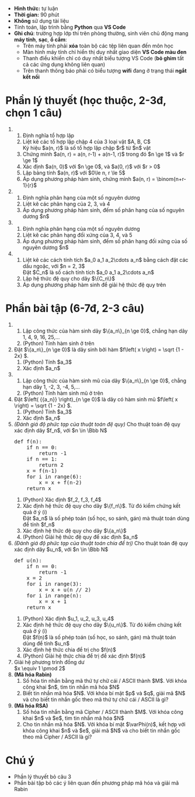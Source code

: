 * **Hình thức:** tự luận
* **Thời gian:** 90 phút
* **Không** sử dụng tài liệu
* Tính toán, lập trình bằng **Python** qua **VS Code**
* **Ghi chú**: trường hợp lớp thi trên phòng thường, sinh viên chủ động mang **máy tính**, **sạc**, **ổ cắm**:
  + Trên máy tính phải **xóa** toàn bộ các tệp liên quan đến môn học
  + Màn hình máy tính chỉ hiển thị duy nhất giao diện **VS Code màu đen**
  + Thanh điều khiển chỉ có duy nhất biểu tượng VS Code (**bỏ ghim** tất cả các ứng dụng không liên quan)
  + Trên thanh thông báo phải có biểu tượng **wifi** đang ở trạng thái **ngắt kết nối**

# Phần lý thuyết (học thuộc, 2-3đ, chọn 1 câu)
<ol>
 <li>
   <ol>
     <li>Định nghĩa tổ hợp lặp</li>
     <li>Liệt kê các tổ hợp lặp chập 4 của 3 loại vật $A, B, C$</li>
     Ký hiệu $a(n, r)$ là số tổ hợp lặp chập $r$ từ $n$ vật
     <li>Chứng minh $a(n, r) = a(n, r-1) + a(n-1, r)$ trong đó $n \ge 1$ và $r \ge 1$</li>
     <li>Xác định $a(n, 0)$ với $n \ge 0$, và $a(0, r)$ với $r > 0$</li>
     <li>Lập bảng tính $a(n, r)$ với $0\le n, r \le 5$</li>
     <li>Áp dụng phương pháp hàm sinh, chứng minh $a(n, r) = \binom{n+r-1}{r}$</li>
   </ol>
 </li>
 
 <li>
   <ol>
     <li>Định nghĩa phân hạng của một số nguyên dương</li>
     <li>Liệt kê các phân hạng của 2, 3, và 4</li>
     <li>Áp dụng phương pháp hàm sinh, đếm số phân hạng của số nguyên dương $n$</li>
   </ol>
 </li>
 
 <li>
   <ol>
     <li>Định nghĩa phân hạng của một số nguyên dương</li>
     <li>Liệt kê các phân hạng đối xứng của 3, 4, và 5</li>
     <li>Áp dụng phương pháp hàm sinh, đếm số phân hạng đối xứng của số nguyên dương $n$</li>
   </ol>
 </li>
 
 <li>
   <ol>
     <li>Liệt kê các cách tính tích $a_0 a_1 a_2\cdots a_n$ bằng cách đặt các dấu ngoặc, với $n = 2, 3$</li>
      Đặt $C_n$ là số cách tính tích $a_0 a_1 a_2\cdots a_n$
     <li>Lập hệ thức đệ quy cho dãy $\{C_n\}$</li>
     <li>Áp dụng phương pháp hàm sinh để giải hệ thức đệ quy trên</li>  
  </ol>
 </li>
</ol>

# Phần bài tập (6-7đ, 2-3 câu)
<ol>
  <li>
    <ol>
      <li>Lập công thức của hàm sinh dãy $\{a_n\}_{n \ge 0}$, chẳng hạn dãy 1, 4, 9, 16, 25,...</li>
      <li>(Python) Tính hàm sinh ở trên</li>
    </ol>
    
  </li>
 
  <li>
    Đặt $\{a_n\}_{n \ge 0}$ là dãy sinh bởi hàm $f\left( x \right) = \sqrt {1 - 2x} $.
    <ol>
      <li>(Python) Tính $a_3$</li>
      <li>Xác định $a_n$</li>
    </ol>
  </li>

  <li>
    <ol>
      <li>Lập công thức của hàm sinh mũ của dãy $\{a_n\}_{n \ge 0}$, chẳng hạn dãy 1, -2, 3, -4, 5,...</li>
      <li>(Python) Tính hàm sinh mũ ở trên</li>
    </ol>
  </li>
 
  <li>
    Đặt $\left( {{a_n}} \right)_{n \ge 0}$ là dãy có hàm sinh mũ $f\left( x \right) = \sqrt {1 - 2x} $.
    <ol>
      <li>(Python) Tính $a_3$</li>
      <li>Xác định $a_n$</li>
    </ol>
  </li>

 <li><i>(Đánh giá độ phức tạp của thuật toán đệ quy)</i>
   Cho thuật toán đệ quy xác định dãy $f_n$, với $n \in \Bbb N$
<pre>
def f(n):
    if n == 0:
        return -1
    if n == 1:
        return 2
    x = f(n-1)
    for i in range(6):
        x = x + f(n-2)
    return x
</pre>
   <ol>
     <li>(Python) Xác định $f_2, f_3, f_4$</li>
     <li>Xác định hệ thức đệ quy cho dãy $\{f_n\}$. Từ đó kiểm chứng kết quả ở ý (i)</li>
     Đặt $a_n$ là số phép toán (số học, so sánh, gán) mà thuật toán dùng để tính $f_n$
     <li>Xác định hệ thức đệ quy cho dãy $\{a_n\}$</li>
     <li>(Python) Giải hệ thức đệ quy để xác định $a_n$</li>
   </ol>
 </li>

  <li><i>(Đánh giá độ phức tạp của thuật toán chia để trị)</i>
    Cho thuật toán đệ quy xác định dãy $u_n$, với $n \in \Bbb N$
<pre>
def u(n):
    if n == 0:
        return -1
    x = 2
    for i in range(3):
        x = x + u(n // 2)
    for i in range(n):
        x = x + 1
    return x
</pre>
  <ol>
   <li>(Python) Xác định $u_1, u_2, u_3, u_4$</li>
     <li>Xác định hệ thức đệ quy cho dãy $\{u_n\}$. Từ đó kiểm chứng kết quả ở ý (i)</li>
     Đặt $f(n)$ là số phép toán (số học, so sánh, gán) mà thuật toán dùng để tính $u_n$
     <li>Xác định hệ thức chia để trị cho $f(n)$</li>
     <li>(Python) Giải hệ thức chia để trị để xác định $f(n)$</li>
   </ol>
  </li>

  <li>
    Giải hệ phương trình đồng dư<br>
    $x \equiv 1 \pmod 2$
  </li>
 
  <li><b>(Mã hóa Rabin)</b>
    <ol>
      <li>Số hóa tin nhắn bằng mã thứ tự chữ cái / ASCII thành $M$. Với khóa công khai $n$, tìm tin nhắn mã hóa $N$</li>
      <li>Biết tin nhắn mã hóa $N$. Với khóa bí mật $p$ và $q$, giải mã $N$ và cho biết tin nhắn gốc theo mã thứ tự chữ cái / ASCII là gì?</li>
    </ol>
  </li>
 
  <li><b>(Mã hóa RSA)</b>
    <ol>
      <li>Số hóa tin nhắn bằng mã Cipher / ASCII thành $M$. Với khóa công khai $n$ và $e$, tìm tin nhắn mã hóa $N$</li>
      <li>Cho tin nhắn mã hóa $N$. Với khóa bí mật $\varPhi(n)$, kết hợp với khóa công khai $n$ và $e$, giải mã $N$ và cho biết tin nhắn gốc theo mã Cipher / ASCII là gì?</li>
    </ol>
  </li>
</ol>


# Chú ý
  * Phần lý thuyết bỏ câu 3
  * Phần bài tập bỏ các ý liên quan đến phương pháp mã hóa và giải mã Rabin
